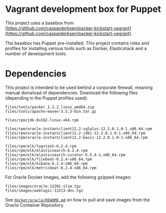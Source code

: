 # Vagrant development box for Puppet

This project uses a basebox from 
[https://github.com/casparderksen/packer-kickstart-vagrant](https://github.com/casparderksen/packer-kickstart-vagrant).

The basebox has Puppet pre-installed. This project contains roles and profiles for
installing various tools such as Docker, Elasticstack and a number of development tools.

# Dependencies

This project is intended to be used behind a corporate firewall, meaning manual donwload of dependencies.
Download the following files (depending in the Puppet profiles used):

	files/tools/packer_1.2.2_linux_amd64.zip
	files/tools/apache-maven-3.5.3-bin.tar.gz

	files/rpm/jdk-8u162-linux-x64.rpm

	files/rpm/oracle-instantclient12.2-sqlplus-12.2.0.1.0-1.x86_64.rpm
	files/rpm/oracle-instantclient12.2-jdbc-12.2.0.1.0-1.x86_64.rpm
	files/rpm/oracle-instantclient12.2-basic-12.2.0.1.0-1.x86_64.rpm

	files/rpm/elk/logstash-6.2.4.rpm
	files/rpm/elk/elasticsearch-6.2.4.rpm
	files/rpm/elk/elasticsearch-curator-5.5.4-1.x86_64.rpm
	files/rpm/elk/filebeat-6.2.4-x86_64.rpm
	files/rpm/elk/kibana-6.2.4-x86_64.rpm
	files/rpm/elk/metricbeat-6.2.4-x86_64.rpm

For Oracle Docker images, add the following gzipped images:

	files/images/oracle-12201-slim.tgz
	files/images/weblogic-12213-dev.tgz

See [`docker/oracle/README.md`](docker/oracle/README.md) on how to pull and save images
from the Oracle Container Repository.
